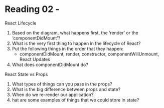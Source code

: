 # Reading 02 - 

React Lifecycle
1. Based on the diagram, what happens first, the ‘render’ or the ‘componentDidMount’?
2. What is the very first thing to happen in the lifecycle of React?
3. Put the following things in the order that they happen:
   - componentDidMount, render, constructor, componentWillUnmount, React Updates
5. What does componentDidMount do?

React State vs Props
1. What types of things can you pass in the props?
2. What is the big difference between props and state?
3. When do we re-render our application?
4. hat are some examples of things that we could store in state?
